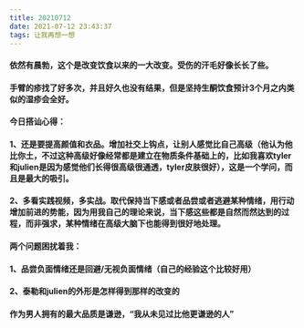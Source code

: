 ```yaml
---
title: 20210712
date: 2021-07-12 23:43:37
tags: 让我再想一想
---
```

#### 依然有晨勃，这个是改变饮食以来的一大改变。受伤的汗毛好像长长了些。
#### 手臂的疹找了好多次，并且好久也没有结果，但是坚持生酮饮食预计3个月之内类似的湿疹会全好。

#### 今日搭讪心得：
#### 1、还是要提高颜值和衣品。增加社交上钩点，让别人感觉比自己高级（他认为他比你土，不过这种高级好像经常都是建立在物质条件基础上的，比如我喜欢tyler和julien是因为感觉他们长得很高级很通透，tyler皮肤很好），这是一个学问，而且是最大的吸引。
#### 2、多看实践视频，多实战。取代保持当下感或者品尝或者逃避某种情绪，用行动增加前进的势能，因为用我自己的理论来说，当下感这些都是自然而然达到的过程，而非强求，某种情绪在高级大脑下也能得到很好地处理。
#### 两个问题困扰着我：
#### 1、品尝负面情绪还是回避/无视负面情绪（自己的经验这个比较好用）
#### 2、泰勒和julien的外形是怎样得到那样的改变的

#### 作为男人拥有的最大品质是谦逊，“我从未见过比他更谦逊的人”